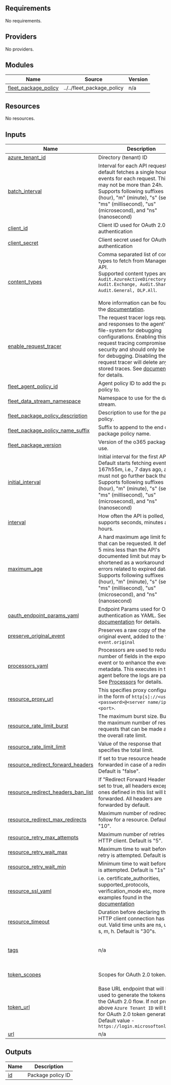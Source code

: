 <!-- BEGIN_TF_DOCS -->
## Requirements

No requirements.

## Providers

No providers.

## Modules

| Name | Source | Version |
|------|--------|---------|
| <a name="module_fleet_package_policy"></a> [fleet\_package\_policy](#module\_fleet\_package\_policy) | ../../fleet_package_policy | n/a |

## Resources

No resources.

## Inputs

| Name | Description | Type | Default | Required |
|------|-------------|------|---------|:--------:|
| <a name="input_azure_tenant_id"></a> [azure\_tenant\_id](#input\_azure\_tenant\_id) | Directory (tenant) ID | `string` | n/a | yes |
| <a name="input_batch_interval"></a> [batch\_interval](#input\_batch\_interval) | Interval for each API request. The default fetches a single hour of events for each request. This value may not be more than 24h. Supports following suffixes - "h" (hour), "m" (minute), "s" (second), "ms" (millisecond), "us" (microsecond), and "ns" (nanosecond) | `string` | `"1h"` | no |
| <a name="input_client_id"></a> [client\_id](#input\_client\_id) | Client ID used for OAuth 2.0 authentication | `string` | n/a | yes |
| <a name="input_client_secret"></a> [client\_secret](#input\_client\_secret) | Client secret used for OAuth 2.0 authentication | `string` | n/a | yes |
| <a name="input_content_types"></a> [content\_types](#input\_content\_types) | Comma separated list of content types to fetch from Management API.<br>Supported content types are - `Audit.AzureActiveDirectory, Audit.Exchange, Audit.SharePoint, Audit.General, DLP.All`.<br><br>More information can be found in the [documentation](https://learn.microsoft.com/en-us/office/office-365-management-api/office-365-management-activity-api-reference#working-with-the-office-365-management-activity-api). | `string` | `"Audit.AzureActiveDirectory, Audit.Exchange, Audit.SharePoint, Audit.General, DLP.All"` | no |
| <a name="input_enable_request_tracer"></a> [enable\_request\_tracer](#input\_enable\_request\_tracer) | The request tracer logs requests and responses to the agent's local file-system for debugging configurations. Enabling this request tracing compromises security and should only be used for debugging. Disabling the request tracer will delete any stored traces. See [documentation](https://www.elastic.co/guide/en/beats/filebeat/current/filebeat-input-cel.html#_resource_tracer_enable) for details. | `bool` | `false` | no |
| <a name="input_fleet_agent_policy_id"></a> [fleet\_agent\_policy\_id](#input\_fleet\_agent\_policy\_id) | Agent policy ID to add the package policy to. | `string` | n/a | yes |
| <a name="input_fleet_data_stream_namespace"></a> [fleet\_data\_stream\_namespace](#input\_fleet\_data\_stream\_namespace) | Namespace to use for the data stream. | `string` | `"default"` | no |
| <a name="input_fleet_package_policy_description"></a> [fleet\_package\_policy\_description](#input\_fleet\_package\_policy\_description) | Description to use for the package policy. | `string` | `""` | no |
| <a name="input_fleet_package_policy_name_suffix"></a> [fleet\_package\_policy\_name\_suffix](#input\_fleet\_package\_policy\_name\_suffix) | Suffix to append to the end of the package policy name. | `string` | `""` | no |
| <a name="input_fleet_package_version"></a> [fleet\_package\_version](#input\_fleet\_package\_version) | Version of the o365 package to use. | `string` | `"2.28.0"` | no |
| <a name="input_initial_interval"></a> [initial\_interval](#input\_initial\_interval) | Initial interval for the first API call. Default starts fetching events from 167h55m, i.e., 7 days ago, and must not go further back than that. Supports following suffixes - "h" (hour), "m" (minute), "s" (second), "ms" (millisecond), "us" (microsecond), and "ns" (nanosecond) | `string` | `"167h55m"` | no |
| <a name="input_interval"></a> [interval](#input\_interval) | How often the API is polled, supports seconds, minutes and hours. | `string` | `"3m"` | no |
| <a name="input_maximum_age"></a> [maximum\_age](#input\_maximum\_age) | A hard maximum age limit for data that can be requested. It defaults to 5 mins less than the API's documented limit but may be shortened as a workaround for errors related to expired data. Supports following suffixes - "h" (hour), "m" (minute), "s" (second), "ms" (millisecond), "us" (microsecond), and "ns" (nanosecond) | `string` | `"167h55m"` | no |
| <a name="input_oauth_endpoint_params_yaml"></a> [oauth\_endpoint\_params\_yaml](#input\_oauth\_endpoint\_params\_yaml) | Endpoint Params used for OAuth2 authentication as YAML. See [documentation](https://www.elastic.co/docs/reference/beats/filebeat/filebeat-input-cel#_auth_oauth2_endpoint_params) for details. | `string` | `"grant_type: client_credentials\n"` | no |
| <a name="input_preserve_original_event"></a> [preserve\_original\_event](#input\_preserve\_original\_event) | Preserves a raw copy of the original event, added to the field `event.original` | `bool` | `false` | no |
| <a name="input_processors_yaml"></a> [processors\_yaml](#input\_processors\_yaml) | Processors are used to reduce the number of fields in the exported event or to enhance the event with metadata. This executes in the agent before the logs are parsed. See [Processors](https://www.elastic.co/guide/en/beats/filebeat/current/filtering-and-enhancing-data.html) for details. | `string` | `null` | no |
| <a name="input_resource_proxy_url"></a> [resource\_proxy\_url](#input\_resource\_proxy\_url) | This specifies proxy configuration in the form of `http[s]://<user>:<password>@<server name/ip>:<port>`. | `string` | `null` | no |
| <a name="input_resource_rate_limit_burst"></a> [resource\_rate\_limit\_burst](#input\_resource\_rate\_limit\_burst) | The maximum burst size. Burst is the maximum number of resource requests that can be made above the overall rate limit. | `string` | `null` | no |
| <a name="input_resource_rate_limit_limit"></a> [resource\_rate\_limit\_limit](#input\_resource\_rate\_limit\_limit) | Value of the response that specifies the total limit. | `string` | `null` | no |
| <a name="input_resource_redirect_forward_headers"></a> [resource\_redirect\_forward\_headers](#input\_resource\_redirect\_forward\_headers) | If set to true resource headers are forwarded in case of a redirect. Default is "false". | `bool` | `null` | no |
| <a name="input_resource_redirect_headers_ban_list"></a> [resource\_redirect\_headers\_ban\_list](#input\_resource\_redirect\_headers\_ban\_list) | If "Redirect Forward Headers" is set to true, all headers except the ones defined in this list will be forwarded. All headers are forwarded by default. | `list(string)` | `null` | no |
| <a name="input_resource_redirect_max_redirects"></a> [resource\_redirect\_max\_redirects](#input\_resource\_redirect\_max\_redirects) | Maximum number of redirects to follow for a resource. Default is "10". | `string` | `null` | no |
| <a name="input_resource_retry_max_attempts"></a> [resource\_retry\_max\_attempts](#input\_resource\_retry\_max\_attempts) | Maximum number of retries for the HTTP client. Default is "5". | `string` | `null` | no |
| <a name="input_resource_retry_wait_max"></a> [resource\_retry\_wait\_max](#input\_resource\_retry\_wait\_max) | Maximum time to wait before a retry is attempted. Default is "60s". | `string` | `null` | no |
| <a name="input_resource_retry_wait_min"></a> [resource\_retry\_wait\_min](#input\_resource\_retry\_wait\_min) | Minimum time to wait before a retry is attempted. Default is "1s". | `string` | `null` | no |
| <a name="input_resource_ssl_yaml"></a> [resource\_ssl\_yaml](#input\_resource\_ssl\_yaml) | i.e. certificate\_authorities, supported\_protocols, verification\_mode etc, more examples found in the [documentation](https://www.elastic.co/guide/en/beats/filebeat/current/configuration-ssl.html#ssl-common-config) | `string` | `null` | no |
| <a name="input_resource_timeout"></a> [resource\_timeout](#input\_resource\_timeout) | Duration before declaring that the HTTP client connection has timed out. Valid time units are ns, us, ms, s, m, h. Default is "30"s. | `string` | `"60s"` | no |
| <a name="input_tags"></a> [tags](#input\_tags) | n/a | `list(string)` | <pre>[<br>  "forwarded",<br>  "o365-cel"<br>]</pre> | no |
| <a name="input_token_scopes"></a> [token\_scopes](#input\_token\_scopes) | Scopes for OAuth 2.0 token. | `list(string)` | <pre>[<br>  "https://manage.office.com/.default"<br>]</pre> | no |
| <a name="input_token_url"></a> [token\_url](#input\_token\_url) | Base URL endpoint that will be used to generate the tokens during the OAuth 2.0 flow. If not provided, above `Azure Tenant ID` will be used for OAuth 2.0 token generation. Default value - `https://login.microsoftonline.com` | `string` | `"https://login.microsoftonline.com"` | no |
| <a name="input_url"></a> [url](#input\_url) | n/a | `string` | `"https://manage.office.com"` | no |

## Outputs

| Name | Description |
|------|-------------|
| <a name="output_id"></a> [id](#output\_id) | Package policy ID |
<!-- END_TF_DOCS -->